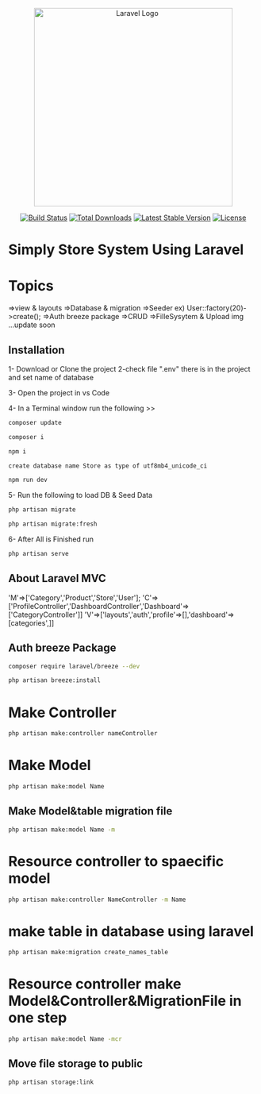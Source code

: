 <p align="center"><a href="https://laravel.com" target="_blank"><img src="https://raw.githubusercontent.com/laravel/art/master/logo-lockup/5%20SVG/2%20CMYK/1%20Full%20Color/laravel-logolockup-cmyk-red.svg" width="400" alt="Laravel Logo"></a></p>

<p align="center">
<a href="https://github.com/laravel/framework/actions"><img src="https://github.com/laravel/framework/workflows/tests/badge.svg" alt="Build Status"></a>
<a href="https://packagist.org/packages/laravel/framework"><img src="https://img.shields.io/packagist/dt/laravel/framework" alt="Total Downloads"></a>
<a href="https://packagist.org/packages/laravel/framework"><img src="https://img.shields.io/packagist/v/laravel/framework" alt="Latest Stable Version"></a>
<a href="https://packagist.org/packages/laravel/framework"><img src="https://img.shields.io/packagist/l/laravel/framework" alt="License"></a>
</p>

# Simply Store System Using Laravel

# Topics
=>view & layouts
=>Database & migration
=>Seeder ex) User::factory(20)->create(); 
=>Auth breeze package
=>CRUD 
=>FilleSysytem & Upload img
...update soon

## Installation
1- Download or Clone the project
2-check file ".env" there is in the project and set name of database

3- Open the project in vs Code 

4- In a Terminal window run the following >>

```bash
composer update
```
```bash
composer i
```
```bash
npm i
```
```bash
create database name Store as type of utf8mb4_unicode_ci
```
```bash
npm run dev
```
5- Run the following to load DB & Seed Data
```bash
php artisan migrate
```
```bash
php artisan migrate:fresh
```
6- After All is Finished run
```bash
php artisan serve
```


## About Laravel MVC
'M'=>['Category','Product','Store','User'];
'C'=>['ProfileController','DashboardController','Dashboard'=>['CategoryController']]
'V'=>['layouts','auth','profile'=>[],'dashboard'=>[categories',]]

## Auth breeze Package
```bash
composer require laravel/breeze --dev
```
```bash
php artisan breeze:install
```

# Make Controller
```bash
php artisan make:controller nameController
``` 

# Make Model
```bash
php artisan make:model Name
```

## Make Model&table migration file
```bash
php artisan make:model Name -m
```

# Resource controller to spaecific model
```bash
php artisan make:controller NameController -m Name
```

# make table in database using laravel
```bash
php artisan make:migration create_names_table
```

# Resource controller make Model&Controller&MigrationFile  in one step
```bash
php artisan make:model Name -mcr
```
## Move file storage to public
```bash
php artisan storage:link
```




